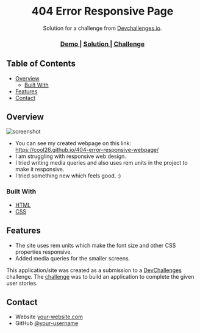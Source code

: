 <!-- Please update value in the {}  -->

<h1 align="center">404 Error Responsive Page</h1>

<div align="center">
   Solution for a challenge from  <a href="http://devchallenges.io" target="_blank">Devchallenges.io</a>.
</div>

<div align="center">
  <h3>
    <a href="https://cool26.github.io/404-error-responsive-webpage/">
      Demo
    </a>
    <span> | </span>
    <a href="https://cool26.github.io/404-error-responsive-webpage/">
      Solution
    </a>
    <span> | </span>
    <a href="https://devchallenges.io/challenges/wBunSb7FPrIepJZAg0sY">
      Challenge
    </a>
  </h3>
</div>

<!-- TABLE OF CONTENTS -->

## Table of Contents

- [Overview](#overview)
  - [Built With](#built-with)
- [Features](#features)
- [Contact](#contact)

<!-- OVERVIEW -->

## Overview

![screenshot](https://user-images.githubusercontent.com/16707738/92399059-5716eb00-f132-11ea-8b14-bcacdc8ec97b.png)

- You can see my created webpage on this link: https://cool26.github.io/404-error-responsive-webpage/
- I am struggling with responsive web design.
- I tried writing media queries and also uses rem units in the project to make it responsive.
- I tried something new which feels good. :)

### Built With

<!-- This section should list any major frameworks that you built your project using. Here are a few examples.-->

- [HTML](https://html.com/)
- [CSS](https://developer.mozilla.org/en-US/docs/Web/CSS)

## Features

<!-- List the features of your application or follow the template. Don't share the figma file here :) -->

- The site uses rem units which make the font size and other CSS properties responsive.
- Added media queries for the smaller screens.

This application/site was created as a submission to a [DevChallenges](https://devchallenges.io/challenges) challenge. The [challenge](https://devchallenges.io/challenges/wBunSb7FPrIepJZAg0sY) was to build an application to complete the given user stories.

## Contact

- Website [your-website.com](https://cool26.github.io/404-error-responsive-webpage/)
- GitHub [@your-username](https://github.com/COOL26)
